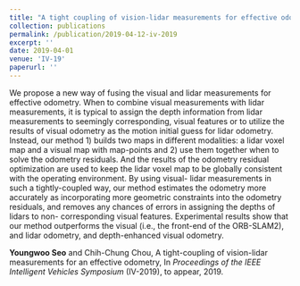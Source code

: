 ```yaml
---
title: "A tight coupling of vision-lidar measurements for effective odometry"
collection: publications
permalink: /publication/2019-04-12-iv-2019
excerpt: ''
date: 2019-04-01
venue: 'IV-19'
paperurl: ''
---
```

We propose a new way of fusing the visual and lidar measurements for effective odometry. When to combine visual measurements with lidar measurements, it is typical to assign the depth information from lidar measurements to seemingly corresponding, visual features or to utilize the results of visual odometry as the motion initial guess for lidar odometry. Instead, our method 1) builds two maps in different modalities: a lidar voxel map and a visual map with map-points and 2) use them together when to solve the odometry residuals. And the results of the odometry residual optimization are used to keep the lidar voxel map to be globally consistent with the operating environment. By using visual- lidar measurements in such a tightly-coupled way, our method estimates the odometry more accurately as incorporating more geometric constraints into the odometry residuals, and removes any chances of errors in assigning the depths of lidars to non- corresponding visual features. Experimental results show that our method outperforms the visual (i.e., the front-end of the ORB-SLAM2), and lidar odometry, and depth-enhanced visual odometry.

**Youngwoo Seo** and Chih-Chung Chou, A tight-coupling of vision-lidar measurements for an effective odometry, In <i>Proceedings of the IEEE Intelligent Vehicles Symposium</i> (IV-2019), to appear, 2019.
